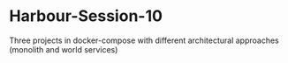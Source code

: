 # Harbour-Session-10

Three projects in docker-compose with different architectural approaches (monolith and world services)